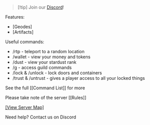 
> [!tip] Join our [Discord](https://discord.gg/vYssjbjP)! 


Features:

- [Geodes]
- [Artifacts]

Useful commands:
- /rtp - teleport to a random location
- /wallet  - view your money and tokens
- /dust - view your stardust rank
- /g - access guild commands
- /lock & /unlock - lock doors and containers
- /trust & /untrust - gives a player access to all your locked things


See the full ⁠[[Command List]] for more


Please take note of the server [[Rules]]


[[View Server Map]](http://play.afternoonteacraft.info:1234/)


Need help? Contact us on Discord
